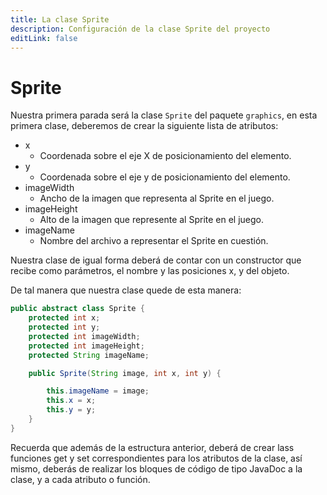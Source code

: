 ```yaml
---
title: La clase Sprite
description: Configuración de la clase Sprite del proyecto
editLink: false
---
```


# Sprite

Nuestra primera parada será la clase `Sprite` del paquete `graphics`, en esta primera clase, deberemos de crear la
siguiente lista de atributos:

- x
    - Coordenada sobre el eje X de posicionamiento del elemento.
- y
    - Coordenada sobre el eje y de posicionamiento del elemento.
- imageWidth
    - Ancho de la imagen que representa al Sprite en el juego.
- imageHeight
    - Alto de la imagen que represente al Sprite en el juego.
- imageName
    - Nombre del archivo a representar el Sprite en cuestión.

Nuestra clase de igual forma deberá de contar con un constructor que recibe como parámetros, el nombre y las posiciones
x, y del objeto.

De tal manera que nuestra clase quede de esta manera:

```java
public abstract class Sprite {
    protected int x;
    protected int y;
    protected int imageWidth;
    protected int imageHeight;
    protected String imageName;

    public Sprite(String image, int x, int y) {

        this.imageName = image;
        this.x = x;
        this.y = y;
    }
}
```

Recuerda que además de la estructura anterior, deberá de crear lass funciones get y set correspondientes para los
atributos de la clase, así mismo, deberás de realizar los bloques de código de tipo JavaDoc a la clase, y a cada
atributo o función.
